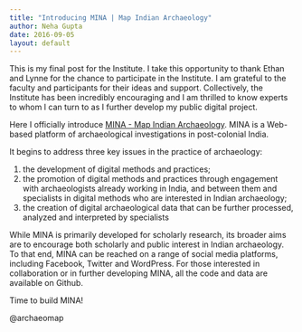 ```yaml
---
title: "Introducing MINA | Map Indian Archaeology"
author: Neha Gupta
date: 2016-09-05
layout: default
---
```

This is my final post for the Institute. I take this opportunity to thank Ethan and Lynne for the chance to participate in the Institute. I am grateful to the faculty and participants for their ideas and support. Collectively, the Institute has been incredibly encouraging and I am thrilled to know experts to whom I can turn to as I further develop my public digital project.

Here I officially introduce [MINA - Map Indian Archaeology](https://dngupta.github.io/mina.github.io/). MINA is a Web-based platform of archaeological investigations in post-colonial India. 

It begins to address three key issues in the practice of archaeology:

1. the development of digital methods and practices;
2. the promotion of digital methods and practices through engagement with archaeologists already working in India, and between them and specialists in digital methods who are interested in Indian archaeology;
3. the creation of digital archaeological data that can be further processed, analyzed and interpreted by specialists

While MINA is primarily developed for scholarly research, its broader aims are to encourage both scholarly and public interest in Indian archaeology. To that end, MINA can be reached on a range of social media platforms, including Facebook, Twitter and WordPress. For those interested in collaboration or in further developing MINA, all the code and data are available on Github.

Time to build MINA!


@archaeomap